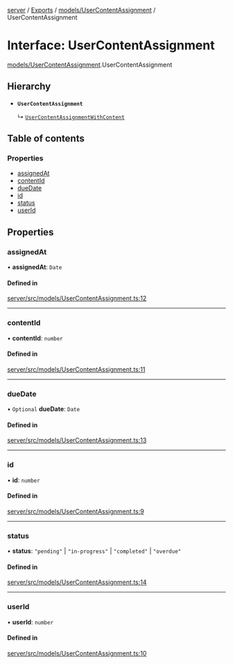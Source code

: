 [server](../README.md) / [Exports](../modules.md) / [models/UserContentAssignment](../modules/models_UserContentAssignment.md) / UserContentAssignment

# Interface: UserContentAssignment

[models/UserContentAssignment](../modules/models_UserContentAssignment.md).UserContentAssignment

## Hierarchy

- **`UserContentAssignment`**

  ↳ [`UserContentAssignmentWithContent`](models_UserContentAssignment.UserContentAssignmentWithContent.md)

## Table of contents

### Properties

- [assignedAt](models_UserContentAssignment.UserContentAssignment.md#assignedat)
- [contentId](models_UserContentAssignment.UserContentAssignment.md#contentid)
- [dueDate](models_UserContentAssignment.UserContentAssignment.md#duedate)
- [id](models_UserContentAssignment.UserContentAssignment.md#id)
- [status](models_UserContentAssignment.UserContentAssignment.md#status)
- [userId](models_UserContentAssignment.UserContentAssignment.md#userid)

## Properties

### assignedAt

• **assignedAt**: `Date`

#### Defined in

[server/src/models/UserContentAssignment.ts:12](https://github.com/niklas-joh/french-learning-platform/blob/f88c80a984d39a715bd427891d156cc94cff3831/server/src/models/UserContentAssignment.ts#L12)

___

### contentId

• **contentId**: `number`

#### Defined in

[server/src/models/UserContentAssignment.ts:11](https://github.com/niklas-joh/french-learning-platform/blob/f88c80a984d39a715bd427891d156cc94cff3831/server/src/models/UserContentAssignment.ts#L11)

___

### dueDate

• `Optional` **dueDate**: `Date`

#### Defined in

[server/src/models/UserContentAssignment.ts:13](https://github.com/niklas-joh/french-learning-platform/blob/f88c80a984d39a715bd427891d156cc94cff3831/server/src/models/UserContentAssignment.ts#L13)

___

### id

• **id**: `number`

#### Defined in

[server/src/models/UserContentAssignment.ts:9](https://github.com/niklas-joh/french-learning-platform/blob/f88c80a984d39a715bd427891d156cc94cff3831/server/src/models/UserContentAssignment.ts#L9)

___

### status

• **status**: ``"pending"`` \| ``"in-progress"`` \| ``"completed"`` \| ``"overdue"``

#### Defined in

[server/src/models/UserContentAssignment.ts:14](https://github.com/niklas-joh/french-learning-platform/blob/f88c80a984d39a715bd427891d156cc94cff3831/server/src/models/UserContentAssignment.ts#L14)

___

### userId

• **userId**: `number`

#### Defined in

[server/src/models/UserContentAssignment.ts:10](https://github.com/niklas-joh/french-learning-platform/blob/f88c80a984d39a715bd427891d156cc94cff3831/server/src/models/UserContentAssignment.ts#L10)
